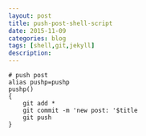 ```yaml
---
layout: post
title: push-post-shell-script
date: 2015-11-09
categories: blog
tags: [shell,git,jekyll]
description: 
---
```


    # push post
    alias pushp=pushp
    pushp()
    {
        git add *
        git commit -m 'new post: '$title
        git push
    }
